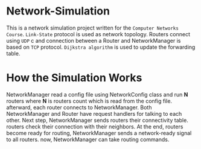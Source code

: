 # Network-Simulation
This is a network simulation project written for the `Computer Networks Course`. `Link-State` protocol is used as network topology. Routers connect using `UDP` c
and connection between a Router and NetworkManager is based on `TCP` protocol. `Dijkstra algorithm` is used to update the forwarding table.

# How the Simulation Works
NetworkManager read a config file using NetworkConfig class and run **N** routers where **N** is routers count which is read from the config file. afterward, each router connects to NetworkManager.
Both NetworkManager and Router have request handlers for talking to each other. Next step, NetworkManager sends routers their connectivity table. routers check their connection with their neighbors.
At the end, routers become ready for routing, NetworkManager sends a network-ready signal to all routers. now, NetworkManager can take routing commands.

